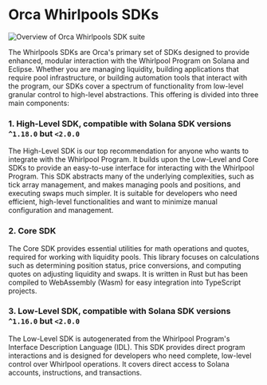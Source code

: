 # Orca Whirlpools SDKs

![Overview of Orca Whirlpools SDK suite](/../whirlpools/img/01-Welcome/orca-sdks-overview-rustdocs.png)

The Whirlpools SDKs are Orca's primary set of SDKs designed to provide enhanced, modular interaction with the Whirlpool Program on Solana and Eclipse. Whether you are managing liquidity, building applications that require pool infrastructure, or building automation tools that interact with the program, our SDKs cover a spectrum of functionality from low-level granular control to high-level abstractions. This offering is divided into three main components:

### 1. High-Level SDK, compatible with Solana SDK versions `^1.18.0` but `<2.0.0`
The High-Level SDK is our top recommendation for anyone who wants to integrate with the Whirlpool Program. It builds upon the Low-Level and Core SDKs to provide an easy-to-use interface for interacting with the Whirlpool Program. This SDK abstracts many of the underlying complexities, such as tick array management, and makes managing pools and positions, and executing swaps much simpler. It is suitable for developers who need efficient, high-level functionalities and want to minimize manual configuration and management.

### 2. Core SDK
The Core SDK provides essential utilities for math operations and quotes, required for working with liquidity pools. This library focuses on calculations such as determining position status, price conversions, and computing quotes on adjusting liquidity and swaps. It is written in Rust but has been compiled to WebAssembly (Wasm) for easy integration into TypeScript projects.

### 3. Low-Level SDK, compatible with Solana SDK versions `^1.16.0` but `<2.0.0`
The Low-Level SDK is autogenerated from the Whirlpool Program's Interface Description Language (IDL). This SDK provides direct program interactions and is designed for developers who need complete, low-level control over Whirlpool operations. It covers direct access to Solana accounts, instructions, and transactions.